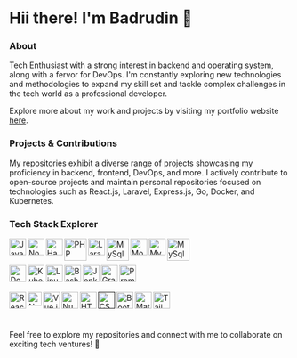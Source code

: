 # Hii there! I'm Badrudin :wave:
### About
Tech Enthusiast with a strong interest in backend and operating system, along with a fervor for DevOps. I'm constantly exploring new technologies and methodologies to expand my skill set and tackle complex challenges in the tech world as a professional developer.

Explore more about my work and projects by visiting my portfolio website [here](https://badrudin.my.id).
### Projects & Contributions
My repositories exhibit a diverse range of projects showcasing my proficiency in backend, frontend, DevOps, and more. I actively contribute to open-source projects and maintain personal repositories focused on technologies such as React.js, Laravel, Express.js, Go, Docker, and Kubernetes.

### Tech Stack Explorer
<!--Programming/Backend-->
<!--JavaSript-->
  <a href="#"><img align="left" alt="JavaScript" title="JavaScript" width="30px" src="https://upload.wikimedia.org/wikipedia/commons/9/99/Unofficial_JavaScript_logo_2.svg" /></a>
<!--NodeJS-->
  <a href="https://nodejs.org/"><img align="left" alt="NodeJS" title="NodeJS" width="30px" src="https://seeklogo.com/images/N/nodejs-logo-FBE122E377-seeklogo.com.png" /></a>
<!--HapiJS-->
<a href="https://hapi.dev/"><img align="left" alt="Hapi.js" title="Hapi.js" width="30px" src="https://cdn.worldvectorlogo.com/logos/hapi.svg" /></a>
<!--PHP-->
  <a href="https://www.php.net/"><img align="left" alt="PHP" title="PHP" width="40px" src="https://upload.wikimedia.org/wikipedia/commons/thumb/2/27/PHP-logo.svg/3060px-PHP-logo.svg.png" /></a>
<!--Laravel-->
  <a href="[https://www.php.net/](https://laravel.com/)"><img align="left" alt="Laravel" title="Laravel" width="30px" src="https://upload.wikimedia.org/wikipedia/commons/thumb/9/9a/Laravel.svg/240px-Laravel.svg.png" />
  
<!--Databases-->
<!--MySql-->
   <a href="https://www.mysql.com/"><img align="left" alt="MySql" title="MySql" width="40px" src="https://encrypted-tbn3.gstatic.com/images?q=tbn:ANd9GcRnTSadUjcJkRclfeOe77QaSNP375FzYT0E6EIXkxUOQJzoUcue2cL1BQXkRd2j" /></a>
<!--MongoDB-->
  <a href="https://www.mongodb.com/"><img align="left" alt="MongoDB" title="MongoDB" width="30px" src="https://encrypted-tbn0.gstatic.com/images?q=tbn:ANd9GcSrwoSS0Bwp7yTREqcUlftPFVd9h1mqthsWl6x8pqXRZDk6_47fpWYTOrYLsfbZ" /></a>
<!--Postgresql-->
   <a href="https://www.postgresql.org/"><img align="left" alt="MySql" title="MySql" width="30px" src="https://encrypted-tbn0.gstatic.com/images?q=tbn:ANd9GcR5HQTlT831LDqeriNh5qxJbRG_ImoKnXdnNdZv_FPVybD7L4mb-y9MYPQZ2k8f" /></a>
<!--Mariadb-->
   <a href="https://www.mariadb.org/"><img align="left" alt="MySql" title="MySql" width="40px" src="https://encrypted-tbn1.gstatic.com/images?q=tbn:ANd9GcSDGkHYYREzmMpDLHOnI3Z4Px6rUsbijCVwRBWWwqOZfocpv4eYIsLxKQ-WY1Nj" /></a> 
<br />
<br />
<!--Server-->
<!--Docker-->
<a href="https://www.docker.com/"><img align="left" alt="Docker" title="Docker" width="30px" src="https://cdn.worldvectorlogo.com/logos/docker.svg" /></a>
<!--Kubernetes-->
<a href="https://kubernetes.io/"><img align="left" alt="Kubernetes" title="Kubernetes" width="30px" src="https://encrypted-tbn1.gstatic.com/images?q=tbn:ANd9GcSIM1JJBkP0aQtuzdUBK4yy8hYY5DTMSv1_tXCfrkOeZHL8W0olzR7ZkJL_bxOb" /></a>
<!--Linux-->
<a href="https://www.linux.org"><img align="left" alt="Linux" title="Linux" width="30px" src="https://cdn.worldvectorlogo.com/logos/linux-tux.svg" /></a>
<!--Bash shell-->
<a href="https://www.bash.org.uk"><img align="left" alt="Bash" title="Bash" width="30px" src="https://encrypted-tbn2.gstatic.com/images?q=tbn:ANd9GcQMrKn9CsPhcMCDoe7V69tK0-d3vQP-XgEiLEs2uf8_3jhl5SuTO1hiIwy8M149" /></a>

<!--Jenkins-->
<a href="https://www.jenkins.io/"><img align="left" alt="Jenkins" title="Jenkins" width="30px" src="https://encrypted-tbn3.gstatic.com/images?q=tbn:ANd9GcRPPadwCeDAVGBQgSmqsmr2jZLGLpDQy1zX_iAuBXPAdOJCizEiytTZwrVQ3fOz" /></a>
<!--Grafana-->
<a href="https://grafana.com/"><img align="left" alt="Grafana" title="Grafana" width="30px" src="https://cdn.worldvectorlogo.com/logos/grafana.svg" /></a>
<!--Prometheus-->
<a href="https://prometheus.io/"><img align="left" alt="Prometheus" title="Prometheus" width="30px" src="https://cdn.worldvectorlogo.com/logos/prometheus.svg" /></a>
<br />
<br />

<!--Frontend-->
<!--ReactJS-->
<a href="https://reactjs.org/"><img align="left" alt="React" title="React" width="30px" src="https://cdn.worldvectorlogo.com/logos/react-2.svg" /></a>
<!--NextJS-->
  <a href="https://nextjs.org/"><img align="left" alt="Next" title="Next (React SSR Framework)" width="25px" src="https://encrypted-tbn0.gstatic.com/images?q=tbn:ANd9GcRx0fiP1RVXu4E1BHF9hVsb2MmNnKfxQpI1DG0F9w-SgTkhYd3d_lEqroVLkJn3" /></a>
<!--VueJS-->
<a href="https://vuejs.org/"><img align="left" alt="Vue.js" title="Vue.js" width="30px" src="https://encrypted-tbn0.gstatic.com/images?q=tbn:ANd9GcQ10iztOEZIy2vltt-VuHV1X_ChZbqhLSAnduzV_Q3VE1yrlXoYTj0mpCLFqh0M" /></a>
<!--NuxtJS-->
<a href="https://nuxtjs.org/"><img align="left" alt="Nuxt.js" title="Nuxt.js" width="30px" src="https://encrypted-tbn3.gstatic.com/images?q=tbn:ANd9GcSeuTBsdQYx85jbhPWQdhtchlY127eOcYXWOH6NT9KOxKjjQhNJVBgYy2DQtR6-" /></a>
<!--HTML5-->
<a href="#"><img align="left" alt="HTML5" title="HTML5" width="30px" src="https://encrypted-tbn0.gstatic.com/images?q=tbn:ANd9GcSRqzSvsrSi5_ldSkxFfncYDnOtX-VmcFCrlQ6lweNMHXZn8rUUBIIj1wxQbCwm" /></a>
<!--CSS3-->
<a href=""><img align="left" alt="CSS3" title="CSS3" width="30px" src="https://encrypted-tbn2.gstatic.com/images?q=tbn:ANd9GcSkGg4xHQnI96BelsfeKakHKlMfXrbMSCgof9otywUur17yYfL5ASHH_EN7iujc" /></a>
<!--Bootstrap-->
<a href="https://getbootstrap.com/"><img align="left" alt="Bootstrap" title="Bootstrap" width="30px" src="https://cdn.worldvectorlogo.com/logos/bootstrap-5-1.svg" /></a>
<!--Material UI-->
<a href="https://material-ui.com/"><img align="left" alt="Material UI" title="Material UI" width="30px" src="https://cdn.worldvectorlogo.com/logos/material-ui-1.svg" /></a>
<!--Tailwind CSS-->
<a href="https://tailwindcss.com/"><img align="left" alt="Tailwind CSS" title="Tailwind CSS" width="30px" src="https://cdn.worldvectorlogo.com/logos/tailwind-css-2.svg" /></a>
<br />
<br />
<br />
<br />
Feel free to explore my repositories and connect with me to collaborate on exciting tech ventures! :rocket:
